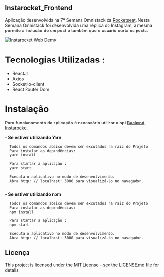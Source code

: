 ## Instarocket_Frontend
Aplicação desenvolvida na 7ª Semana Omnistack da <a href="https://rocketseat.com.br" target="_blank"> Rocketseat</a>.
Nesta Semana Omnistack foi desenvolvida uma réplica do Instagram, a mesma permite a inclusão de um post e também que o usuário curta os posts.
 

![Instarocket Web Demo](Instarocket_web.gif)


# Tecnologias Utilizadas :

* ReactJs
* Axios
* Socket.io-client
* React Router Dom


# Instalação
Para funcionamento da aplicação é necessário utilizar a api <a href="https://github.com/Montezi/Instarocket_Backend" target="_blank"> Backend Instarocket </a>

**- Se estiver utilizando Yarn**
```
  Todos os comandos abaixo devem ser excutados na raiz do Projeto 
  Para instalar as dependências:
  yarn install   
  
  Para startar a aplicação :
  yarn start 
  
  Executa o aplicativo no modo de desenvolvimento.
  Abra http: // localhost: 3000 para visualizá-lo no navegador. 
   
```

**- Se estiver utilizando npm**
```
  Todos os comandos abaixo devem ser excutados na raiz do Projeto 
  Para instalar as dependências:
  npm install   
  
  Para startar a aplicação :
  npm start 
  
  Executa o aplicativo no modo de desenvolvimento.
  Abra http: // localhost: 3000 para visualizá-lo no navegador. 

```

## Licença

This project is licensed under the MIT License - see the [LICENSE.md](LICENSE.md) file for details
